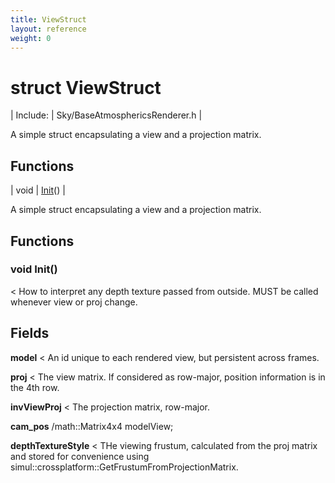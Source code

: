 ```yaml
---
title: ViewStruct
layout: reference
weight: 0
---
```

struct ViewStruct
===

| Include: | Sky/BaseAtmosphericsRenderer.h |

A simple struct encapsulating a view and a projection matrix.
  


Functions
---

| void | [Init](#Init)() |

A simple struct encapsulating a view and a projection matrix.
  


Functions
---

### <a name="Init"/>void Init()
< How to interpret any depth texture passed from outside.
MUST be called whenever view or proj change.

Fields
---

**model**  < An id unique to each rendered view, but persistent across frames.

**proj**  < The view matrix. If considered as row-major, position information is in the 4th row.

**invViewProj**  < The projection matrix, row-major.

**cam_pos**  /math::Matrix4x4 modelView;

**depthTextureStyle**  < THe viewing frustum, calculated from the proj matrix and stored for convenience using simul::crossplatform::GetFrustumFromProjectionMatrix.
